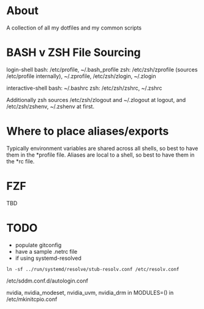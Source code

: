 # About
A collection of all my dotfiles and my common scripts

# BASH v ZSH File Sourcing
login-shell
bash: /etc/profile, ~/.bash_profile
zsh: /etc/zsh/zprofile (sources /etc/profile internally), ~/.zprofile, /etc/zsh/zlogin, ~/.zlogin

interactive-shell
bash: ~/.bashrc
zsh: /etc/zsh/zshrc, ~/.zshrc

Additionally zsh sources /etc/zsh/zlogout and ~/.zlogout at logout, and /etc/zsh/zshenv, ~/.zshenv at first.

# Where to place aliases/exports
Typically environment variables are shared across all shells, so best to have them in the *profile file.
Aliases are local to a shell, so best to have them in the *rc file.

# FZF
TBD

# TODO
- populate gitconfig
- have a sample .netrc file
- if using systemd-resolved
```
ln -sf ../run/systemd/resolve/stub-resolv.conf /etc/resolv.conf
```

/etc/sddm.conf.d/autologin.conf

nvidia, nvidia_modeset, nvidia_uvm, nvidia_drm in MODULES=() in /etc/mkinitcpio.conf

